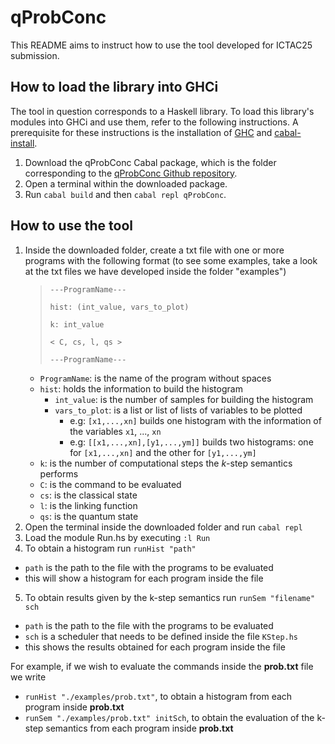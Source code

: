 # qProbConc

This README aims to instruct how to use the tool developed for ICTAC25 submission.

## How to load the library into GHCi

The tool in question corresponds to a Haskell library. To load this library's modules into GHCi and use them, refer to the following instructions. A prerequisite for these instructions is the installation of [GHC](https://www.haskell.org/ghc/) and [cabal-install](https://cabal.readthedocs.io/en/stable/).

1. Download the qProbConc Cabal package, which is the folder corresponding to the [qProbConc Github repository](https://github.com/vegf17/qProbConc).
2. Open a terminal within the downloaded package.
3. Run ``cabal build`` and then ``cabal repl qProbConc``.


## How to use the tool

1. Inside the downloaded folder, create a txt file with one or more programs with the following format
(to see some examples, take a look at the txt files we have developed inside the folder "examples")
   >``---ProgramName---``
   >
   >``hist: (int_value, vars_to_plot)``
   >
   >``k: int_value``
   >
   >``< C, cs, l, qs >``
   >
   >``---ProgramName---``
    - ``ProgramName``: is the name of the program without spaces
    - ``hist``: holds the information to build the histogram
      - ``int_value``: is the number of samples for building the histogram
      - ``vars_to_plot``: is a list or list of lists of variables to be plotted
        - e.g: ``[x1,...,xn]`` builds one histogram with the information of the variables ``x1``, ..., ``xn``
        - e.g: ``[[x1,...,xn],[y1,...,ym]]`` builds two histograms: one for ``[x1,...,xn]`` and the other for ``[y1,...,ym]``
    - ``k``: is the number of computational steps the $k$-step semantics performs
    - ``C``: is the command to be evaluated
    - ``cs``: is the classical state
    - ``l``: is the linking function
    - ``qs``: is the quantum state
2. Open the terminal inside the downloaded folder and run ``cabal repl``
3. Load the module Run.hs by executing ``:l Run``
4. To obtain a histogram run ``runHist "path"``
  - ``path`` is the path to the file with the programs to be evaluated
  - this will show a histogram for each program inside the file 
5. To obtain results given by the k-step semantics run ``runSem "filename" sch``
  - ``path`` is the path to the file with the programs to be evaluated
  - ``sch`` is a scheduler that needs to be defined inside the file ``KStep.hs``
  - this shows the results obtained for each program inside the file

For example, if we wish to evaluate the commands inside the **prob.txt** file we write 
- ``runHist "./examples/prob.txt"``, to obtain a histogram from each program inside **prob.txt**
- ``runSem "./examples/prob.txt" initSch``, to obtain the evaluation of the k-step semantics from each program inside **prob.txt**

